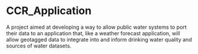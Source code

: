 # CCR_Application
A project aimed at developing a way to allow public water systems to port their data to an application that, like a weather forecast application, will allow geotagged data to integrate into and inform drinking water quality and sources of water datasets.
